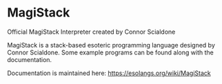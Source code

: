 # MagiStack
Official MagiStack Interpreter created by Connor Scialdone

MagiStack is a stack-based esoteric programming language designed by Connor Scialdone. Some example programs can be found along with the documentation.

Documentation is maintained here: https://esolangs.org/wiki/MagiStack
